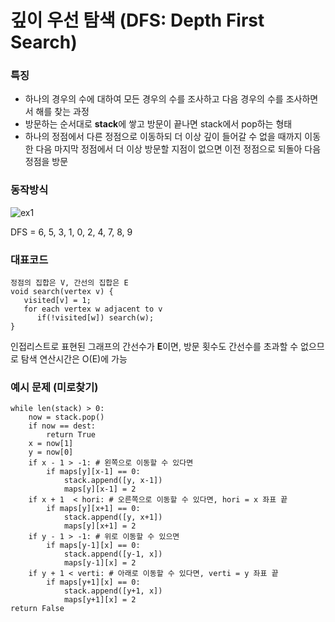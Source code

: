 # 깊이 우선 탐색 (DFS: Depth First Search)



### 특징

- 하나의 경우의 수에 대하여 모든 경우의 수를 조사하고 다음 경우의 수를 조사하면서 해를 찾는 과정
- 방문하는 순서대로 **stack**에 쌓고 방문이 끝나면 stack에서 pop하는 형태
- 하나의 정점에서 다른 정점으로 이동하되 더 이상 깊이 들어갈 수 없을 때까지 이동한 다음 마지막 정점에서 더 이상 방문할 지점이 없으면 이전 정점으로 되돌아 다음 정점을 방문



### 동작방식

 ![ex1](https://user-images.githubusercontent.com/94504613/147814547-61ff872c-de98-4a98-8779-c90dae57fab8.png)

DFS = 6, 5, 3, 1, 0, 2, 4, 7, 8, 9



### 대표코드

```
정점의 집합은 V, 간선의 집합은 E
void search(vertex v) {
   visited[v] = 1;
   for each vertex w adjacent to v
      if(!visited[w]) search(w);
}
```

인접리스트로 표현된 그래프의 간선수가 **E**이면, 방문 횟수도 간선수를 초과할 수 없으므로 탐색 연산시간은 O(E)에 가능



### 예시 문제 (미로찾기)

```
while len(stack) > 0: 
	now = stack.pop()
	if now == dest: 
		return True
	x = now[1] 
	y = now[0] 
	if x - 1 > -1: # 왼쪽으로 이동할 수 있다면
		if maps[y][x-1] == 0: 
			stack.append([y, x-1])
			maps[y][x-1] = 2
	if x + 1  < hori: # 오른쪽으로 이동할 수 있다면, hori = x 좌표 끝
		if maps[y][x+1] == 0: 
			stack.append([y, x+1])
			maps[y][x+1] = 2 
	if y - 1 > -1: # 위로 이동할 수 있으면
		if maps[y-1][x] == 0: 
			stack.append([y-1, x])
			maps[y-1][x] = 2
	if y + 1 < verti: # 아래로 이동할 수 있다면, verti = y 좌표 끝
		if maps[y+1][x] == 0: 
			stack.append([y+1, x])
			maps[y+1][x] = 2
return False
```

